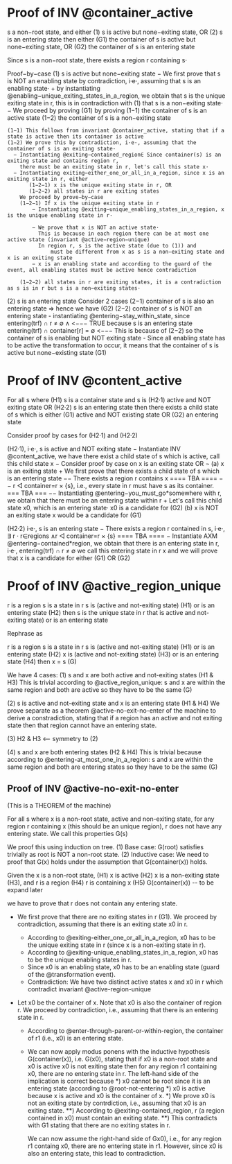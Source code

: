 Proof of INV @container_active
==============================

s a non−root state, 
   and either (1) s is active but none−exiting state, OR
              (2) s is an entering state
then
  either 
 (G1) the container of s is active but none−exiting state, OR
 (G2) the container of s is an entering state

Since s is a non−root state, there exists a region r containing s·

Proof−by−case
(1) s is active but none−exiting state
   − We first prove that s is NOT an enabling state by contradiction, i·e·, assuming that s is an enabling state·
     + by instantiating @enabling−unique_exiting_states_in_a_region, we obtain that s is the unique exiting state in r,
     this is in contradiction with (1) that s is a non−exiting state·
   − We proceed by proving (G1) by proving 
       (1−1) the container of s is an active state
       (1−2) the container of s is a non−exiting state
     
    (1−1) This follows from invariant @container_active, stating that if a state is active then its container is active
    (1−2) We prove this by contradiction, i·e·, assuming that the container of s is an exiting state·
      − Instantiating @exiting−contained_region∈ Since container(s) is an exiting state and contains region r, 
        there must be an exiting state in r, let's call this state x·
      − Instantiating exiting−either_one_or_all_in_a_region, since x is an exiting state in r, either 
           (1−2−1) x is the unique exiting state in r, OR
           (1−2−2) all states in r are exiting states
        We proceed by prove−by−case
        (1−2−1) If x is the unique exiting state in r
            − Instantiating @exiting−unique_enabling_states_in_a_region, x is the unique enabling state in r·
 
            − We prove that x is NOT an active state· 
              This is because in each region there can be at most one active state (invariant @active−region−unique)
              In region r, s is the active state (due to (1)) and 
                  must be different from x as s is a non−exiting state and x is an exiting state
            − x is an enabling state and according to the guard of the event, all enabling states must be active hence contradiction
  
        (1−2−2) all states in r are exiting states, it is a contradiction as s is in r but s is a non−exiting states·

(2) s is an entering state
    Consider 2 cases
    (2−1) container of s is also an entering state ⇒ hence we have (G2)
    (2−2) container of s is NOT an entering state
        - instantiating @entering−stay_within_state, since
			   entering(trf) ∩ r ≠ ∅ ∧ <−−− TRUE because s is an entering state
			   entering(trf) ∩ container[r] = ∅ <−−− This is because of (2−2)
   		so the container of s is enabling but NOT exiting state
        - Since all enabling state has to be active the transformation to occur,
           it means that the container of s is active but none−existing state (G1)


Proof of INV @content_active
==============================
 For all s where 
      (H1) s is a container state and
       s is (H2·1) active and NOT exiting state OR
            (H2·2) s is an entering state
  then
      there exists a child state of s which is either
       (G1) active and NOT existing state OR
       (G2) an entering state

Consider proof by cases for (H2·1) and (H2·2)

(H2·1), i·e·, s is active and NOT exiting state
  − Instantiate INV @content_active, we have
    there exist a child state of s which is active, call this child state x
  − Consider proof by case on x is an exiting state OR ¬
    (a) x is an exiting state
        + We first prove that there exists a child state of s which is an entering state
           −− There exists a region r contains x
              ==== TBA ====
           −− r ◁ container=r × {s}, i.e., every state in r must have
          s as its container.
              === TBA ===
           −− Instantiating @entering−you_must_go*somewhere with r, we
           obtain that there must be an entering state within r
        + Let's call this child state x0, which is an entering state·
           x0 is a candidate for (G2)
    (b) x is NOT an exiting state
        x would be a candidate for (G1)
 
(H2·2) i·e·, s is an entering state
   − There exists a region r contained in s, i·e·, ∃ r   · r∈regions ∧r ◁ container=r × {s}
          ==== TBA ====
   − Instantiate AXM @entering−contained*region,
       we obtain that there is an entering state in r, i·e·, entering(trf) ∩ r ≠ ∅
       we call this entering state in r x and 
       we will prove that x is a candidate for either (G1) OR (G2)

Proof of INV @active_region_unique
==============================

r is a region
s is a state in r
s is (active and not-exiting state) (H1) or is an entering state (H2)
then
s is the unique state in r that is active and not-exiting state) or is
an entering state

Rephrase as

r is a region
s is a state in r
s is (active and not-exiting state) (H1) or is an entering state (H2)
x is (active and not-exiting state) (H3) or is an entering state (H4)
then
x = s (G)

We have 4 cases:
(1) s and x are both active and not-exiting states (H1 & H3)
This is trivial according to @active_region_unique: s and x are within
the same region and both are active so they have to be the same (G)

(2) s is active and not-exiting state and x is an entering state (H1 &
H4)
 We prove separate as a theorem @active-no-exit-no-enter of the
 machine to derive a constradiction, stating that if a region has an
 active and not exiting state then that region cannot have an entering
 state.

(3) H2 & H3 <-- symmetry to (2)

(4) s and x are both entering states (H2 & H4)
This is trivial because according to
@entering-at_most_one_in_a_region: s and x are within the same region
and both are entering states so they have to be the same (G)

Proof of INV @active-no-exit-no-enter
----------------------------------
(This is a THEOREM of the machine)

For all s where 
  x is a non-root state, active and non-exiting state, for
any region r containing x (this should be an unique region), r does
not have any entering state. We call this properties G(s)

We proof this using induction on tree.
(1) Base case: G(root) satisfies trivially as root is NOT a non-root
  state.
(2) Inductive case: We need to proof that G(x) holds under the
  assumption that G(container(x)) holds.
  
  Given the 
  x is a non-root state, (H1) 
  x is active (H2) 
  x is a non-exiting state (H3), and
  r is a region (H4)
  r is containing x (H5)
  G(container(x)) -- to be expand later
  
  we have to prove that r does not contain any entering state.
  
- We first prove that there are no exiting states in r (G1). We
  proceed by contradiction, assuming that there is an exiting state x0
  in r. 
  + According to @exiting-either_one_or_all_in_a_region, x0 has to
  be the unique exiting state in r (since x is a non-exiting state in
  r).
  + According to @exiting-unique_enabling_states_in_a_region, x0 has
    to be the unique enabling states in r.
  + Since x0 is an enabling state, x0 has to be an enabling state (guard of the
    @transformation event).
  + Contradiction: We have two distinct active states x and x0 in r
    which contradict invariant @active-region-unique

- Let x0 be the container of x. Note that x0 is also the container of
  region r. We proceed by contradiction, i.e., assuming that there is
  an entering state in r.
  + According to @enter-through-parent-or-within-region, the container
    of r1 (i.e., x0) is an entering state.
  + We can now apply modus ponens with the inductive hypothesis G(container(x)),
    i.e. G(x0), stating that
	      if x0 is a non-root state and
		     x0 is active
			 x0 is not exiting state
		  then for any region r1 containing x0, there are no entering
    state in r.
	The left-hand side of the implication is correct because
	    *) x0 cannot be root since it is an entering state (according
    to @root-not-entering
	    *) x0 is active because x is active and x0 is the container of
    x.
	    *) We prove x0 is not an exiting state by contrdiction, i.e.,
    assuming that x0 is an exiting state.
	        **) According to @exiting-contained_region, r (a region
    contained in x0) must contain an exiting state.
	        **) This contradicts with G1 stating that there are no exiting states in r.
	   
	We can now assume the right-hand side of Gx0), i.e., for any
    region r1 containg x0, there are no entering state in r1. However,
    since x0 is also an entering state, this lead to contradiction.
